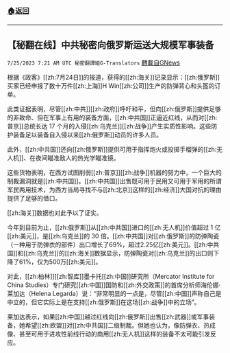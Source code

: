 ###  [:house:返回](README.md)
---


## 【秘翻在线】中共秘密向俄罗斯运送大规模军事装备
`7/25/2023 7:21 AM UTC 秘密翻譯組G-Translators` [轉載自GNews](https://gnews.org/articles/1485648)

根据《政客》[[zh:7月24日]]的报道，获得的[[zh:海关]]记录显示：[[zh:俄罗斯]]买家已经申报了数十万件[[zh:上海]]H Win[[zh:公司]]生产的防弹背心和头盔的订单。

此类证据表明，尽管[[zh:中共]][[zh:政府]]呼吁和平，但向[[zh:俄罗斯]]提供足够的非致命、但在军事上有用的装备方面，[[zh:中共国]]正逼近红线，从而对[[zh:普京]]总统长达 17 个月的入侵[[zh:乌克兰]][[zh:战争]]产生实质性影响。这些防护装备足以装备自入侵以来[[zh:俄罗斯]]动员的许多人员。

此外，[[zh:中共国]]还向[[zh:俄罗斯]]提供可用于指挥炮火或投掷手榴弹的[[zh:无人机]]、在夜间瞄准敌人的热光学瞄准镜。

这些货物表明，在西方试图削弱[[zh:普京]][[zh:战争]]机器的努力中，一个巨大的制裁漏洞就是[[zh:中共国]]。[[zh:中共国]]出售既可用于民用又可用于军用的所谓军民两用技术，为西方当局寻找不与[[zh:北京]]这样的[[zh:经济]]大国对抗的理由提供了足够的借口。

[[zh:海关]]数据也对此予以了证实。

今年到目前为止，[[zh:俄罗斯]]从[[zh:中共国]]进口的[[zh:无人机]]价值超过 1 亿[[zh:美元]]，是[[zh:乌克兰]]的 30 倍。[[zh:中共国]]对[[zh:俄罗斯]]的防弹陶瓷（一种用于防弹衣的部件）出口增长了69%，超过2.25亿[[zh:美元]]。[[zh:中共国]]和[[zh:乌克兰]]的[[zh:海关]]数据显示，防弹陶瓷对[[zh:乌克兰]]的出口则下降了61%，仅为500万[[zh:美元]]。

对此，[[zh:柏林]][[zh:智库]]墨卡托[[zh:中国]]研究所（Mercator Institute for China Studies）专门研究[[zh:中国]]国防和[[zh:外交政策]]的首席分析师海伦娜·莱加达（Helena Legarda）说：“非常明显的一点是，尽管[[zh:中国]]声称自己是中立的，但它实际上是在支持[[zh:俄罗斯]]在这场[[zh:战争]]中的立场”。

莱加达表示，如果[[zh:中国]]越过红线向[[zh:俄罗斯]]出售[[zh:武器]]或军事装备，她希望[[zh:欧盟]]对[[zh:中共国]]二级制裁。但她也认为，像防弹衣、热成像、甚至可用于进攻性前线行动的商用[[zh:无人机]]这样的装备不太可能引发反应。
